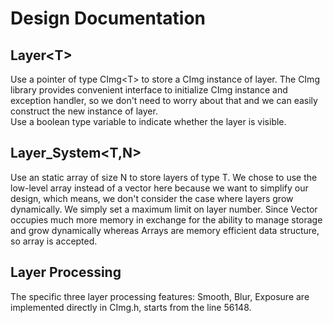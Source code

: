# Design Documentation
## Layer\<T>
Use a pointer of type CImg\<T> to store a CImg instance of layer. The CImg library provides convenient interface to initialize CImg instance and exception handler, so we don't need to worry about that and we can easily construct the new instance of layer.   
Use a boolean type variable to indicate whether the layer is visible.  
## Layer_System\<T,N>
Use an static array of size N to store layers of type T. We chose to use the low-level array instead of a vector here because we want to simplify our design, which means, we don't consider the case where layers grow dynamically. We simply set a maximum limit on layer number. Since Vector occupies much more memory in exchange for the ability to manage storage and grow dynamically whereas Arrays are memory efficient data structure, so array is accepted.  
## Layer Processing
The specific three layer processing features: Smooth, Blur, Exposure are implemented directly in CImg.h, starts from the line 56148.